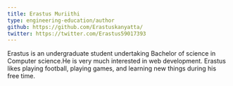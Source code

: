 ```yaml
---
title: Erastus Muriithi
type: engineering-education/author
github: https://github.com/Erastuskanyatta/ 
twitter: https://twitter.com/Erastus59017393
---
```

Erastus is an undergraduate student undertaking Bachelor of science in Computer science.He is very much interested in web development. Erastus likes playing football, playing games, and learning new things during his free time.